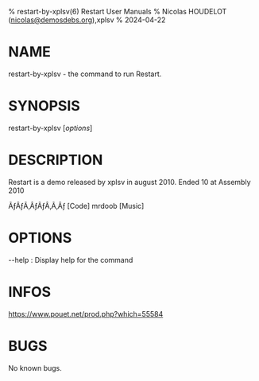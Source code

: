 % restart-by-xplsv(6) Restart User Manuals
% Nicolas HOUDELOT (nicolas@demosdebs.org),xplsv
% 2024-04-22

# NAME
restart-by-xplsv - the command to run Restart.

# SYNOPSIS
restart-by-xplsv [*options*]

# DESCRIPTION
Restart is a demo released by xplsv in august 2010.
Ended 10 at Assembly 2010

ÃƒÂƒÃ‚ÂƒÃƒÂ‚Ã‚Âƒ [Code]
mrdoob [Music]

# OPTIONS
\--help
:   Display help for the command

# INFOS
https://www.pouet.net/prod.php?which=55584

# BUGS
No known bugs.
